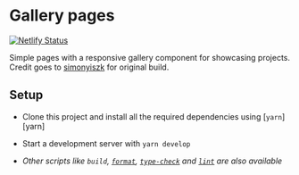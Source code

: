 # Gallery pages
[![Netlify Status](https://api.netlify.com/api/v1/badges/0500c8ed-62f3-439a-a387-f116b61f7ed7/deploy-status)](https://app.netlify.com/sites/shixie-projects/deploys)

Simple pages with a responsive gallery component for showcasing projects. Credit goes to [simonyiszk](https://github.com/simonyiszk/schdesign-web) for original build.

## Setup

- Clone this project and install all the required dependencies using [`yarn`][yarn]
- Start a development server with `yarn develop`

- _Other scripts like `build`, [`format`](#automatic-code-formatting), [`type-check`](#static-type-checking) and [`lint`](#linting) are also available_
